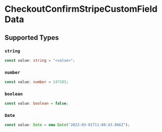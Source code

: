 # CheckoutConfirmStripeCustomFieldData


## Supported Types

### `string`

```typescript
const value: string = "<value>";
```

### `number`

```typescript
const value: number = 147103;
```

### `boolean`

```typescript
const value: boolean = false;
```

### `Date`

```typescript
const value: Date = new Date("2023-03-01T11:08:43.866Z");
```

